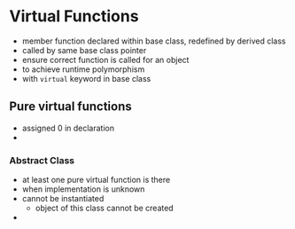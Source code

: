 # Virtual Functions

- member function declared within base class, redefined by derived class
- called by same base class pointer
- ensure correct function is called for an object
- to achieve runtime polymorphism
- with `virtual` keyword in base class

## Pure virtual functions

- assigned 0 in declaration
-

### Abstract Class

- at least one pure virtual function is there
- when implementation is unknown
- cannot be instantiated
  - object of this class cannot be created
-
